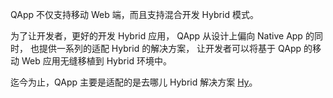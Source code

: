 QApp 不仅支持移动 Web 端，而且支持混合开发 Hybrid 模式。

为了让开发者，更好的开发 Hybrid 应用，
QApp 从设计上偏向 Native App 的同时，
也提供一系列的适配 Hybrid 的解决方案，
让开发者可以将基于 QApp 的移动 Web 应用无缝移植到 Hybrid 环境中。

迄今为止，QApp 主要是适配的是去哪儿 Hybrid 解决方案 [Hy](http://hy.qunar.com/)。